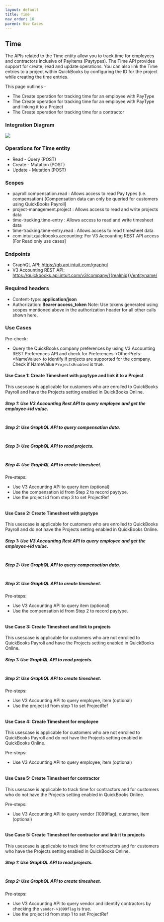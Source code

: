 ```yaml
---
layout: default
title: Time
nav_order: 16
parent: Use Cases
---
```


## Time

The APIs related to the Time entity allow you to track time for employees and contractors inclusive of PayItems (Paytypes).
The Time API provides support for create, read and update operations.
You can also link the Time entries to a project within QuickBooks by configuring the ID for the project while creating the time entries.

This page outlines - 
- The Create operation for tracking time for an employee with PayType
- The Create operation for tracking time for an employee with PayType and linking it to a Project
- The Create operation for tracking time for a contractor


### Integration Diagram

![](/intuit-api/assets/images/Time.png)


### Operations for Time entity

- Read - Query (POST)
- Create - Mutation (POST)
- Update - Mutation (POST)


### Scopes

-   payroll.compensation.read : Allows access to read Pay types (i.e. compensation) [Compensation data can only be queried for customers using QuickBooks Payroll]
-   project-management.project : Allows access to read and write projects data
-   time-tracking.time-entry : Allows access to read and write timesheet data
-   time-tracking.time-entry.read : Allows access to read timesheet data
-   com.intuit.quickbooks.accounting: For V3 Accounting REST API access [For Read only use cases]


### Endpoints

-   GraphQL API:  https://qb.api.intuit.com/graphql 
-   V3 Accounting REST API: https://quickbooks.api.intuit.com/v3/company/{{realmid}}/entityname/ 


### Required headers

-   Content-type: **application/json**
-   Authorization: **Bearer access_token**
Note: Use tokens generated using scopes mentioned above in the authorization header for all other calls shown here.
 
### Use Cases

Pre-check: 
- Query the QuickBooks company preferences by using V3 Accounting REST Preferences API and check for Preferences->OtherPrefs->NameValue> to identify if projects are supported for the company. Check if NameValue `ProjectsEnabled` is true.


#### Use Case 1: Create Timesheet with paytype and link it to a Project
This usescase is applicable for customers who are enrolled to QuickBooks Payroll and have the Projects setting enabled in QuickBooks Online.

##### Step 1: Use V3 Accounting Rest API to query employee and get the employee->id value. 

```

```

##### Step 2: Use GraphQL API to query compensation data.
```

```

##### Step 3: Use GraphQL API to read projects.
```

```

##### Step 4: Use GraphQL API to create timesheet.
Pre-steps:
- Use V3 Accounting API to query item (optional) 
- Use the compensation id from Step 2 to record paytype.
- Use the project id from step 3 to set ProjectRef 


```

```



#### Use Case 2: Create Timesheet with paytype
This usescase is applicable for customers who are enrolled to QuickBooks Payroll and do not have the Projects setting enabled in QuickBooks Online.

##### Step 1: Use V3 Accounting Rest API to query employee and get the employee->id value. 

```

```

##### Step 2: Use GraphQL API to query compensation data.
```

```


##### Step 3: Use GraphQL API to create timesheet.
Pre-steps:
- Use V3 Accounting API to query item (optional) 
- Use the compensation id from Step 2 to record paytype.


```

```


#### Use Case 3: Create Timesheet and link to projects
This usescase is applicable for customers who are not enrolled to QuickBooks Payroll and have the Projects setting enabled in QuickBooks Online.

##### Step 1: Use GraphQL API to read projects.
```

```


##### Step 2: Use GraphQL API to create timesheet.
Pre-steps:
- Use V3 Accounting API to query employee, item (optional) 
- Use the project id from step 1 to set ProjectRef 


```

```


#### Use Case 4: Create Timesheet for employee
This usescase is applicable for customers who are not enrolled to QuickBooks Payroll and do not have the Projects setting enabled in QuickBooks Online.

Pre-steps:
- Use V3 Accounting API to query employee, item (optional) 

```

```

#### Use Case 5: Create Timesheet for contractor
This usescase is applicable to track time for contractors and for customers who do not have the Projects setting enabled in QuickBooks Online.

Pre-steps:
- Use V3 Accounting API to query vendor (1099flag), customer, Item (optional) 

```

```

#### Use Case 5: Create Timesheet for contractor and link it to projects
This usescase is applicable to track time for contractors and for customers who have the Projects setting enabled in QuickBooks Online.


##### Step 1: Use GraphQL API to read projects.
```

```

##### Step 2: Use GraphQL API to create timesheet.
Pre-steps:
- Use V3 Accounting API to query vendor and identify contractors by checking the `vendor->1099flag` is true. 
- Use the project id from step 1 to set ProjectRef 

```

```

